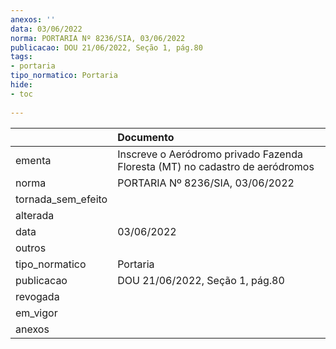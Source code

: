 ```yaml
---
anexos: ''
data: 03/06/2022
norma: PORTARIA Nº 8236/SIA, 03/06/2022
publicacao: DOU 21/06/2022, Seção 1, pág.80
tags:
- portaria
tipo_normatico: Portaria
hide: 
- toc 
 
---
```


|                    | Documento                                                                    |
|:-------------------|:-----------------------------------------------------------------------------|
| ementa             | Inscreve o Aeródromo privado Fazenda Floresta (MT) no cadastro de aeródromos |
| norma              | PORTARIA Nº 8236/SIA, 03/06/2022                                             |
| tornada_sem_efeito |                                                                              |
| alterada           |                                                                              |
| data               | 03/06/2022                                                                   |
| outros             |                                                                              |
| tipo_normatico     | Portaria                                                                     |
| publicacao         | DOU 21/06/2022, Seção 1, pág.80                                              |
| revogada           |                                                                              |
| em_vigor           |                                                                              |
| anexos             |                                                                              |